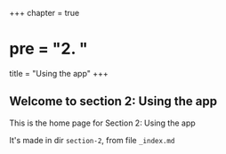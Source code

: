 +++
chapter = true
# pre = "<b>2. </b>"
title = "Using the app"
+++

## Welcome to section 2: Using the app

This is the home page for Section 2: Using the app 

It's made in dir `section-2`, from file `_index.md`